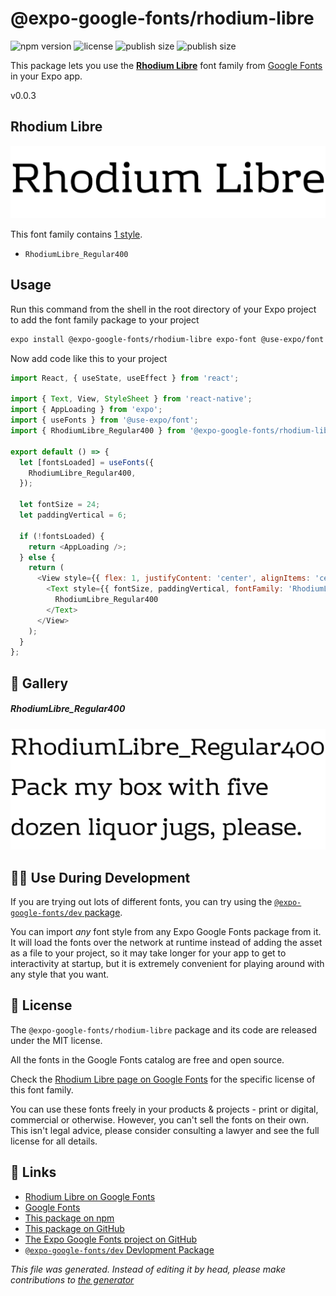 # @expo-google-fonts/rhodium-libre

![npm version](https://flat.badgen.net/npm/v/@expo-google-fonts/rhodium-libre)
![license](https://flat.badgen.net/github/license/expo/google-fonts)
![publish size](https://flat.badgen.net/packagephobia/install/@expo-google-fonts/rhodium-libre)
![publish size](https://flat.badgen.net/packagephobia/publish/@expo-google-fonts/rhodium-libre)

This package lets you use the [**Rhodium Libre**](https://fonts.google.com/specimen/Rhodium+Libre) font family from [Google Fonts](https://fonts.google.com/) in your Expo app.

v0.0.3

## Rhodium Libre

![Rhodium Libre](./font-family.png)

This font family contains [1 style](#gallery).

- `RhodiumLibre_Regular400`

## Usage

Run this command from the shell in the root directory of your Expo project to add the font family package to your project
```sh
expo install @expo-google-fonts/rhodium-libre expo-font @use-expo/font
```

Now add code like this to your project
```js
import React, { useState, useEffect } from 'react';

import { Text, View, StyleSheet } from 'react-native';
import { AppLoading } from 'expo';
import { useFonts } from '@use-expo/font';
import { RhodiumLibre_Regular400 } from '@expo-google-fonts/rhodium-libre';

export default () => {
  let [fontsLoaded] = useFonts({
    RhodiumLibre_Regular400,
  });

  let fontSize = 24;
  let paddingVertical = 6;

  if (!fontsLoaded) {
    return <AppLoading />;
  } else {
    return (
      <View style={{ flex: 1, justifyContent: 'center', alignItems: 'center' }}>
        <Text style={{ fontSize, paddingVertical, fontFamily: 'RhodiumLibre_Regular400' }}>
          RhodiumLibre_Regular400
        </Text>
      </View>
    );
  }
};

```

## 🔡 Gallery

##### RhodiumLibre_Regular400
![RhodiumLibre_Regular400](./9c5b10db8b1e6bcf720d3a76cdf51a5dc63ec9f1a7115e777e07921fa2b738e6.ttf.png)


## 👩‍💻 Use During Development

If you are trying out lots of different fonts, you can try using the [`@expo-google-fonts/dev` package](https://github.com/expo/google-fonts/tree/master/font-packages/dev#readme).

You can import *any* font style from any Expo Google Fonts package from it. It will load the fonts
over the network at runtime instead of adding the asset as a file to your project, so it may take longer
for your app to get to interactivity at startup, but it is extremely convenient
for playing around with any style that you want.

## 📖 License

The `@expo-google-fonts/rhodium-libre` package and its code are released under the MIT license.

All the fonts in the Google Fonts catalog are free and open source.

Check the [Rhodium Libre page on Google Fonts](https://fonts.google.com/specimen/Rhodium+Libre) for the specific license of this font family.

You can use these fonts freely in your products & projects - print or digital, commercial or otherwise. However, you can't sell the fonts on their own. This isn't legal advice, please consider consulting a lawyer and see the full license for all details.

## 🔗 Links

- [Rhodium Libre on Google Fonts](https://fonts.google.com/specimen/Rhodium+Libre)
- [Google Fonts](https://fonts.google.com/)
- [This package on npm](https://www.npmjs.com/package/@expo-google-fonts/rhodium-libre)
- [This package on GitHub](https://github.com/expo/google-fonts/tree/master/font-packages/rhodium-libre)
- [The Expo Google Fonts project on GitHub](https://github.com/expo/google-fonts)
- [`@expo-google-fonts/dev` Devlopment Package](https://github.com/expo/google-fonts/tree/master/font-packages/dev)


*This file was generated. Instead of editing it by head, please make contributions to [the generator](https://github.com/expo/google-fonts/tree/master/packages/generator)*

